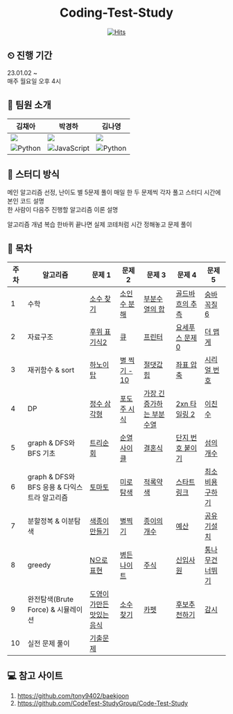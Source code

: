 <div align=center>
     
# Coding-Test-Study
[![Hits](https://hits.seeyoufarm.com/api/count/incr/badge.svg?url=https%3A%2F%2Fgithub.com%2F2018007956%2FCoding-Test-Study%2Fhit-counter&count_bg=%233E42D7&title_bg=%23353333&icon=&icon_color=%23E7E7E7&title=hits&edge_flat=false)](https://hits.seeyoufarm.com)
  
</div>

## ⏲ 진행 기간
23.01.02 ~  
매주 월요일 오후 4시

## 👩 팀원 소개
|김채아|박경하|김나영|
|---|---|---|
|[<img src="https://img.shields.io/badge/github-181717?style=for-the-badge&logo=github&logoColor=white">](https://github.com/2018007956)|[<img src="https://img.shields.io/badge/github-181717?style=for-the-badge&logo=github&logoColor=white">](https://github.com/kyeong-ha)|[<img src="https://img.shields.io/badge/github-181717?style=for-the-badge&logo=github&logoColor=white">](https://github.com/autumn-Y)|
|<img alt="Python" src ="https://img.shields.io/badge/Python-3776AB.svg?&style=for-the-badge&logo=Python&logoColor=white"/>|<img alt="JavaScript" src ="https://img.shields.io/badge/JavaScriipt-F7DF1E.svg?&style=for-the-badge&logo=JavaScript&logoColor=black"/>|<img alt="Python" src ="https://img.shields.io/badge/Python-3776AB.svg?&style=for-the-badge&logo=Python&logoColor=white"/>|

## 🔰 스터디 방식
메인 알고리즘 선정, 난이도 별 5문제 풀이
매일 한 두 문제씩 각자 풀고 스터디 시간에 본인 코드 설명  
한 사람이 다음주 진행할 알고리즘 이론 설명

알고리즘 개념 복습 한바퀴 끝나면
실제 코테처럼 시간 정해놓고 문제 풀이

## 📌 목차
| **주차** | **알고리즘**    | **문제 1**                                                   | **문제 2**                                                   | **문제 3**                                                   | **문제 4**                                                   | **문제 5**                                                   | 
| -------- | -------------- | ------------------------------------------------------------ | ------------------------------------------------------------ | ------------------------------------------------------------ | ------------------------------------------------------------ | ------------------------------------------------------------ | 
| 1    | 수학               | [소수 찾기](https://www.acmicpc.net/problem/1978) | [소인수 분해](https://www.acmicpc.net/problem/11653) | [부분수열의 합](https://www.acmicpc.net/problem/1182) | [골드바흐의 추측](https://www.acmicpc.net/problem/9020) | [숨바꼭질 6](https://www.acmicpc.net/problem/17087) |
| 2    | 자료구조         | [후위 표기식2](https://www.acmicpc.net/problem/1935) | [큐](https://www.acmicpc.net/problem/10845) | [프린터](https://school.programmers.co.kr/learn/courses/30/lessons/42587) | [요세푸스 문제 0](https://www.acmicpc.net/problem/11866) | [더 맵게](https://school.programmers.co.kr/learn/courses/30/lessons/42626) |
| 3    | 재귀함수 & sort         | [하노이 탑](https://www.acmicpc.net/problem/1914) | [별 찍기 - 10](https://www.acmicpc.net/problem/2447) | [절댓값 힙](https://www.acmicpc.net/problem/11286) | [좌표 압축](https://www.acmicpc.net/problem/18870) | [시리얼 번호](https://www.acmicpc.net/problem/1431) |
| 4    | DP             | [정수 삼각형](https://www.acmicpc.net/problem/1932) | [포도주 시식](https://www.acmicpc.net/problem/2156) | [가장 긴 증가하는 부분 수열](https://www.acmicpc.net/problem/11053) | [2xn 타일링 2](https://www.acmicpc.net/problem/11727) | [이친수](https://www.acmicpc.net/problem/2193) |
| 5    | graph & DFS와 BFS 기초                | [트리순회](https://www.acmicpc.net/problem/1991) | [순열사이클](https://www.acmicpc.net/problem/10451) | [결혼식](https://www.acmicpc.net/problem/5567) | [단지 번호 붙이기](https://www.acmicpc.net/problem/2667) | [섬의 개수](https://www.acmicpc.net/problem/4963) |
| 6    | graph & DFS와 BFS 응용 & 다익스트라 알고리즘                | [토마토](https://www.acmicpc.net/problem/7576) | [미로탐색](https://www.acmicpc.net/problem/2178) | [적록약색](https://www.acmicpc.net/problem/10026) | [스타트링크](https://www.acmicpc.net/problem/5014) | [최소 비용 구하기](https://www.acmicpc.net/problem/1916) |
| 7    | 분할정복 & 이분탐색       | [색종이만들기](https://www.acmicpc.net/problem/2630) | [별찍기](https://www.acmicpc.net/problem/2448) | [종이의개수](https://www.acmicpc.net/problem/1780)| [예산](https://www.acmicpc.net/problem/2512)| [공유기설치](https://www.acmicpc.net/problem/2110)|         
| 8    | greedy | [N으로 표현](https://programmers.co.kr/learn/courses/30/lessons/42895) | [병든나이트](https://www.acmicpc.net/problem/1783) | [주식](https://www.acmicpc.net/problem/11501)| [신입사원](https://www.acmicpc.net/problem/1946)| [통나무건너뛰기](https://www.acmicpc.net/problem/11497)| [큰수만들기](https://programmers.co.kr/learn/courses/30/lessons/42883)|
| 9    | 완전탐색(Brute Force) & 시뮬레이션                | [도영이가만든맛있는음식](https://www.acmicpc.net/problem/2961) | [소수찾기](https://programmers.co.kr/learn/courses/30/lessons/42839) | [카펫](https://programmers.co.kr/learn/courses/30/lessons/42842) | [후보추천하기](https://www.acmicpc.net/problem/1713)| [감시](https://www.acmicpc.net/problem/15683)|
| 10   | 실전 문제 풀이               |[기출문제](https://github.com/CodeTest-StudyGroup/Code-Test-Study)|  | |

## 💻 참고 사이트
1) https://github.com/tony9402/baekjoon
2) https://github.com/CodeTest-StudyGroup/Code-Test-Study
